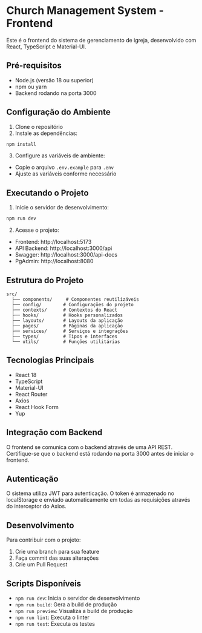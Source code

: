 # Church Management System - Frontend

Este é o frontend do sistema de gerenciamento de igreja, desenvolvido com React, TypeScript e Material-UI.

## Pré-requisitos

- Node.js (versão 18 ou superior)
- npm ou yarn
- Backend rodando na porta 3000

## Configuração do Ambiente

1. Clone o repositório
2. Instale as dependências:
```bash
npm install
```

3. Configure as variáveis de ambiente:
- Copie o arquivo `.env.example` para `.env`
- Ajuste as variáveis conforme necessário

## Executando o Projeto

1. Inicie o servidor de desenvolvimento:
```bash
npm run dev
```

2. Acesse o projeto:
- Frontend: http://localhost:5173
- API Backend: http://localhost:3000/api
- Swagger: http://localhost:3000/api-docs
- PgAdmin: http://localhost:8080

## Estrutura do Projeto

```
src/
  ├── components/     # Componentes reutilizáveis
  ├── config/        # Configurações do projeto
  ├── contexts/      # Contextos do React
  ├── hooks/         # Hooks personalizados
  ├── layouts/       # Layouts da aplicação
  ├── pages/         # Páginas da aplicação
  ├── services/      # Serviços e integrações
  ├── types/         # Tipos e interfaces
  └── utils/         # Funções utilitárias
```

## Tecnologias Principais

- React 18
- TypeScript
- Material-UI
- React Router
- Axios
- React Hook Form
- Yup

## Integração com Backend

O frontend se comunica com o backend através de uma API REST. Certifique-se que o backend está rodando na porta 3000 antes de iniciar o frontend.

## Autenticação

O sistema utiliza JWT para autenticação. O token é armazenado no localStorage e enviado automaticamente em todas as requisições através do interceptor do Axios.

## Desenvolvimento

Para contribuir com o projeto:

1. Crie uma branch para sua feature
2. Faça commit das suas alterações
3. Crie um Pull Request

## Scripts Disponíveis

- `npm run dev`: Inicia o servidor de desenvolvimento
- `npm run build`: Gera a build de produção
- `npm run preview`: Visualiza a build de produção
- `npm run lint`: Executa o linter
- `npm run test`: Executa os testes
